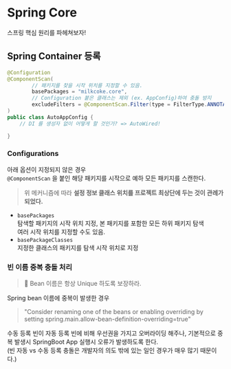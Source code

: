 # Spring Core
스프링 핵심 원리를 파헤쳐보자!


## Spring Container 등록

```java
@Configuration
@ComponentScan(
        // 패키지를 찾을 시작 위치를 지정할 수 있음.
        basePackages = "milkcoke.core",
        // Configuration 붙은 클래스는 제외 (ex. AppConfig)하여 충돌 방지
        excludeFilters = @ComponentScan.Filter(type = FilterType.ANNOTATION, classes = Configuration.class)
)
public class AutoAppConfig {
    // DI 를 생성자 없이 어떻게 할 것인가? => AutoWired!

}

```

### Configurations
아래 옵션이 지정되지 않은 경우 \
`@ComponentScan` 을 붙인 해당 패키지를 시작으로 예하 모든 패키지를 스캔한다.

> 위 메커니즘에 따라 **설정 정보 클래스 위치를 프로젝트 최상단에 두는 것이 관례가 되었다.**

- `basePackages` \
탐색할 패키지의 시작 위치 지정, 본 패키지를 포함한 모든 하위 패키지 탐색 \
여러 시작 위치를 지정할 수도 있음.
- `basePackageClasses` \
지정한 클래스의 패키지를 탐색 시작 위치로 지정


### 빈 이름 중복 충돌 처리
> 📝 Bean 이름은 항상 Unique 하도록 보장하라.

Spring bean 이름에 중복이 발생한 경우
> "Consider renaming one of the beans or enabling overriding by setting spring.main.allow-bean-definition-overriding=true"

 수동 등록 빈이 자동 등록 빈에 비해 우선권을 가지고 오버라이딩 해주나, 기본적으로 중복 발생시 SpringBoot App 실행시 오류가 발생하도록 한다. \
(빈 자동 vs 수동 등록 충돌은 개발자의 의도 밖에 있는 일인 경우가 매우 많기 때문이다.)


